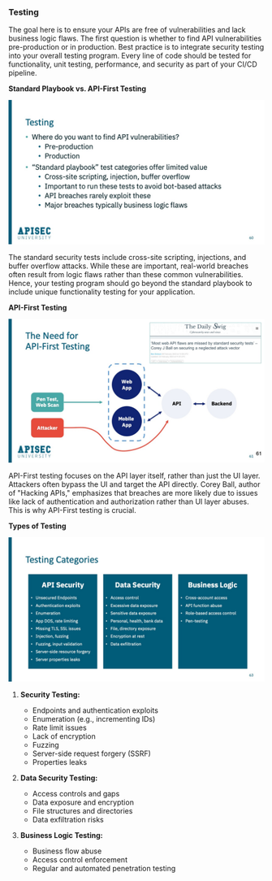 ### Testing

The goal here is to ensure your APIs are free of vulnerabilities and lack business logic flaws. The first question is whether to find API vulnerabilities pre-production or in production. Best practice is to integrate security testing into your overall testing program. Every line of code should be tested for functionality, unit testing, performance, and security as part of your CI/CD pipeline.

**Standard Playbook vs. API-First Testing**

![](/API%20Security%20Fundamentals/images/186ef2-ab1-17d6-fd8b-73355edea2c7_Pillars2_Testing1.jpg)

The standard security tests include cross-site scripting, injections, and buffer overflow attacks. While these are important, real-world breaches often result from logic flaws rather than these common vulnerabilities. Hence, your testing program should go beyond the standard playbook to include unique functionality testing for your application.

**API-First Testing**

![](/API%20Security%20Fundamentals/images/d6e7668-2645-217e-78b-fc5bdd6647_Pillars2_Testing2.jpg)

API-First testing focuses on the API layer itself, rather than just the UI layer. Attackers often bypass the UI and target the API directly. Corey Ball, author of "Hacking APIs," emphasizes that breaches are more likely due to issues like lack of authentication and authorization rather than UI layer abuses. This is why API-First testing is crucial.

**Types of Testing**

![](/API%20Security%20Fundamentals/images/da86f17-4380-8ecd-1a52-eff4e256872_Pillars2_Testing4.jpg)


1. **Security Testing:**
   - Endpoints and authentication exploits
   - Enumeration (e.g., incrementing IDs)
   - Rate limit issues
   - Lack of encryption
   - Fuzzing
   - Server-side request forgery (SSRF)
   - Properties leaks

2. **Data Security Testing:**
   - Access controls and gaps
   - Data exposure and encryption
   - File structures and directories
   - Data exfiltration risks

3. **Business Logic Testing:**
   - Business flow abuse
   - Access control enforcement
   - Regular and automated penetration testing
